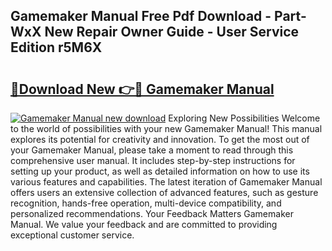## Gamemaker Manual Free Pdf Download - Part-WxX New Repair Owner Guide - User Service Edition r5M6X

# <h2><a href="http://bc13470.oget.top/?id=Gamemaker+Manual">🔗Download New 👉🔴 Gamemaker Manual</a></h2>

[![Gamemaker Manual new download](https://i.imgur.com/5g1atiW.png)](http://bc13470.oget.top/?id=Gamemaker+Manual)
Exploring New Possibilities Welcome to the world of possibilities with your new Gamemaker Manual! This manual explores its potential for creativity and innovation. To get the most out of your Gamemaker Manual, please take a moment to read through this comprehensive user manual. It includes step-by-step instructions for setting up your product, as well as detailed information on how to use its various features and capabilities. The latest iteration of Gamemaker Manual offers users an extensive collection of advanced features, such as gesture recognition, hands-free operation, multi-device compatibility, and personalized recommendations. Your Feedback Matters Gamemaker Manual. We value your feedback and are committed to providing exceptional customer service.
